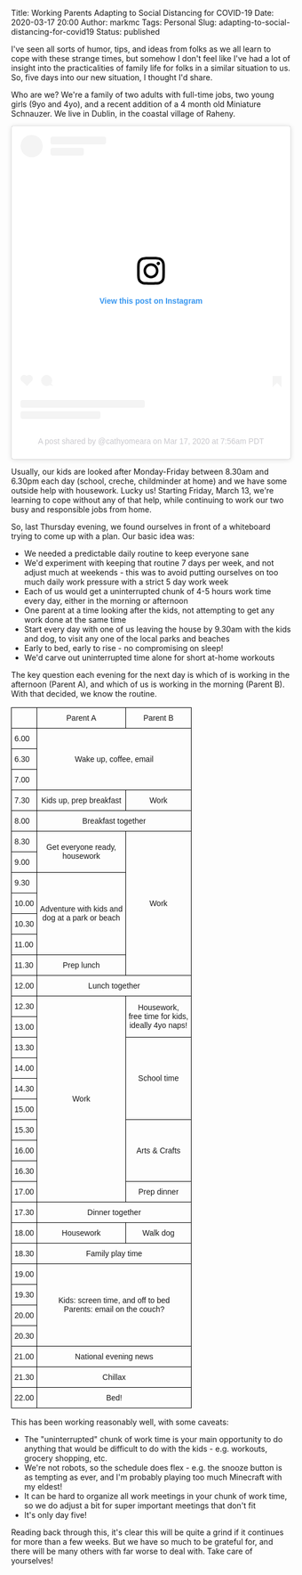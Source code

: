 Title: Working Parents Adapting to Social Distancing for COVID-19
Date: 2020-03-17 20:00
Author: markmc
Tags: Personal
Slug: adapting-to-social-distancing-for-covid19
Status: published

I've seen all sorts of humor, tips, and ideas from folks as we all
learn to cope with these strange times, but somehow I don't feel like
I've had a lot of insight into the practicalities of family life for
folks in a similar situation to us. So, five days into our new
situation, I thought I'd share.

Who are we? We're a family of two adults with full-time jobs, two
young girls (9yo and 4yo), and a recent addition of a 4 month old
Miniature Schnauzer. We live in Dublin, in the coastal village of
Raheny.

<div align="center">
<blockquote class="instagram-media" data-instgrm-permalink="https://www.instagram.com/p/B91rXsShPsV/?utm_source=ig_embed&amp;utm_campaign=loading" data-instgrm-version="12" style=" background:#FFF; border:0; border-radius:3px; box-shadow:0 0 1px 0 rgba(0,0,0,0.5),0 1px 10px 0 rgba(0,0,0,0.15); margin: 1px; max-width:540px; min-width:326px; padding:0; width:99.375%; width:-webkit-calc(100% - 2px); width:calc(100% - 2px);"><div style="padding:16px;"> <a href="https://www.instagram.com/p/B91rXsShPsV/?utm_source=ig_embed&amp;utm_campaign=loading" style=" background:#FFFFFF; line-height:0; padding:0 0; text-align:center; text-decoration:none; width:100%;" target="_blank"> <div style=" display: flex; flex-direction: row; align-items: center;"> <div style="background-color: #F4F4F4; border-radius: 50%; flex-grow: 0; height: 40px; margin-right: 14px; width: 40px;"></div> <div style="display: flex; flex-direction: column; flex-grow: 1; justify-content: center;"> <div style=" background-color: #F4F4F4; border-radius: 4px; flex-grow: 0; height: 14px; margin-bottom: 6px; width: 100px;"></div> <div style=" background-color: #F4F4F4; border-radius: 4px; flex-grow: 0; height: 14px; width: 60px;"></div></div></div><div style="padding: 19% 0;"></div> <div style="display:block; height:50px; margin:0 auto 12px; width:50px;"><svg width="50px" height="50px" viewBox="0 0 60 60" version="1.1" xmlns="https://www.w3.org/2000/svg" xmlns:xlink="https://www.w3.org/1999/xlink"><g stroke="none" stroke-width="1" fill="none" fill-rule="evenodd"><g transform="translate(-511.000000, -20.000000)" fill="#000000"><g><path d="M556.869,30.41 C554.814,30.41 553.148,32.076 553.148,34.131 C553.148,36.186 554.814,37.852 556.869,37.852 C558.924,37.852 560.59,36.186 560.59,34.131 C560.59,32.076 558.924,30.41 556.869,30.41 M541,60.657 C535.114,60.657 530.342,55.887 530.342,50 C530.342,44.114 535.114,39.342 541,39.342 C546.887,39.342 551.658,44.114 551.658,50 C551.658,55.887 546.887,60.657 541,60.657 M541,33.886 C532.1,33.886 524.886,41.1 524.886,50 C524.886,58.899 532.1,66.113 541,66.113 C549.9,66.113 557.115,58.899 557.115,50 C557.115,41.1 549.9,33.886 541,33.886 M565.378,62.101 C565.244,65.022 564.756,66.606 564.346,67.663 C563.803,69.06 563.154,70.057 562.106,71.106 C561.058,72.155 560.06,72.803 558.662,73.347 C557.607,73.757 556.021,74.244 553.102,74.378 C549.944,74.521 548.997,74.552 541,74.552 C533.003,74.552 532.056,74.521 528.898,74.378 C525.979,74.244 524.393,73.757 523.338,73.347 C521.94,72.803 520.942,72.155 519.894,71.106 C518.846,70.057 518.197,69.06 517.654,67.663 C517.244,66.606 516.755,65.022 516.623,62.101 C516.479,58.943 516.448,57.996 516.448,50 C516.448,42.003 516.479,41.056 516.623,37.899 C516.755,34.978 517.244,33.391 517.654,32.338 C518.197,30.938 518.846,29.942 519.894,28.894 C520.942,27.846 521.94,27.196 523.338,26.654 C524.393,26.244 525.979,25.756 528.898,25.623 C532.057,25.479 533.004,25.448 541,25.448 C548.997,25.448 549.943,25.479 553.102,25.623 C556.021,25.756 557.607,26.244 558.662,26.654 C560.06,27.196 561.058,27.846 562.106,28.894 C563.154,29.942 563.803,30.938 564.346,32.338 C564.756,33.391 565.244,34.978 565.378,37.899 C565.522,41.056 565.552,42.003 565.552,50 C565.552,57.996 565.522,58.943 565.378,62.101 M570.82,37.631 C570.674,34.438 570.167,32.258 569.425,30.349 C568.659,28.377 567.633,26.702 565.965,25.035 C564.297,23.368 562.623,22.342 560.652,21.575 C558.743,20.834 556.562,20.326 553.369,20.18 C550.169,20.033 549.148,20 541,20 C532.853,20 531.831,20.033 528.631,20.18 C525.438,20.326 523.257,20.834 521.349,21.575 C519.376,22.342 517.703,23.368 516.035,25.035 C514.368,26.702 513.342,28.377 512.574,30.349 C511.834,32.258 511.326,34.438 511.181,37.631 C511.035,40.831 511,41.851 511,50 C511,58.147 511.035,59.17 511.181,62.369 C511.326,65.562 511.834,67.743 512.574,69.651 C513.342,71.625 514.368,73.296 516.035,74.965 C517.703,76.634 519.376,77.658 521.349,78.425 C523.257,79.167 525.438,79.673 528.631,79.82 C531.831,79.965 532.853,80.001 541,80.001 C549.148,80.001 550.169,79.965 553.369,79.82 C556.562,79.673 558.743,79.167 560.652,78.425 C562.623,77.658 564.297,76.634 565.965,74.965 C567.633,73.296 568.659,71.625 569.425,69.651 C570.167,67.743 570.674,65.562 570.82,62.369 C570.966,59.17 571,58.147 571,50 C571,41.851 570.966,40.831 570.82,37.631"></path></g></g></g></svg></div><div style="padding-top: 8px;"> <div style=" color:#3897f0; font-family:Arial,sans-serif; font-size:14px; font-style:normal; font-weight:550; line-height:18px;"> View this post on Instagram</div></div><div style="padding: 12.5% 0;"></div> <div style="display: flex; flex-direction: row; margin-bottom: 14px; align-items: center;"><div> <div style="background-color: #F4F4F4; border-radius: 50%; height: 12.5px; width: 12.5px; transform: translateX(0px) translateY(7px);"></div> <div style="background-color: #F4F4F4; height: 12.5px; transform: rotate(-45deg) translateX(3px) translateY(1px); width: 12.5px; flex-grow: 0; margin-right: 14px; margin-left: 2px;"></div> <div style="background-color: #F4F4F4; border-radius: 50%; height: 12.5px; width: 12.5px; transform: translateX(9px) translateY(-18px);"></div></div><div style="margin-left: 8px;"> <div style=" background-color: #F4F4F4; border-radius: 50%; flex-grow: 0; height: 20px; width: 20px;"></div> <div style=" width: 0; height: 0; border-top: 2px solid transparent; border-left: 6px solid #f4f4f4; border-bottom: 2px solid transparent; transform: translateX(16px) translateY(-4px) rotate(30deg)"></div></div><div style="margin-left: auto;"> <div style=" width: 0px; border-top: 8px solid #F4F4F4; border-right: 8px solid transparent; transform: translateY(16px);"></div> <div style=" background-color: #F4F4F4; flex-grow: 0; height: 12px; width: 16px; transform: translateY(-4px);"></div> <div style=" width: 0; height: 0; border-top: 8px solid #F4F4F4; border-left: 8px solid transparent; transform: translateY(-4px) translateX(8px);"></div></div></div> <div style="display: flex; flex-direction: column; flex-grow: 1; justify-content: center; margin-bottom: 24px;"> <div style=" background-color: #F4F4F4; border-radius: 4px; flex-grow: 0; height: 14px; margin-bottom: 6px; width: 224px;"></div> <div style=" background-color: #F4F4F4; border-radius: 4px; flex-grow: 0; height: 14px; width: 144px;"></div></div></a><p style=" color:#c9c8cd; font-family:Arial,sans-serif; font-size:14px; line-height:17px; margin-bottom:0; margin-top:8px; overflow:hidden; padding:8px 0 7px; text-align:center; text-overflow:ellipsis; white-space:nowrap;"><a href="https://www.instagram.com/p/B91rXsShPsV/?utm_source=ig_embed&amp;utm_campaign=loading" style=" color:#c9c8cd; font-family:Arial,sans-serif; font-size:14px; font-style:normal; font-weight:normal; line-height:17px; text-decoration:none;" target="_blank">A post shared by @cathyomeara</a> on <time style=" font-family:Arial,sans-serif; font-size:14px; line-height:17px;" datetime="2020-03-17T14:56:47+00:00">Mar 17, 2020 at 7:56am PDT</time></p></div></blockquote> <script async src="//www.instagram.com/embed.js"></script>
</div>

Usually, our kids are looked after Monday-Friday between 8.30am and
6.30pm each day (school, creche, childminder at home) and we have some
outside help with housework. Lucky us! Starting Friday, March 13,
we're learning to cope without any of that help, while continuing to
work our two busy and responsible jobs from home.

So, last Thursday evening, we found ourselves in front of a whiteboard
trying to come up with a plan. Our basic idea was:

* We needed a predictable daily routine to keep everyone sane
* We'd experiment with keeping that routine 7 days per week, and not
  adjust much at weekends - this was to avoid putting ourselves on too
  much daily work pressure with a strict 5 day work week
* Each of us would get a uninterrupted chunk of 4-5 hours work time
  every day, either in the morning or afternoon
* One parent at a time looking after the kids, not attempting to get
  any work done at the same time
* Start every day with one of us leaving the house by 9.30am with the
  kids and dog, to visit any one of the local parks and beaches
* Early to bed, early to rise - no compromising on sleep!
* We'd carve out uninterrupted time alone for short at-home workouts

The key question each evening for the next day is which of is working
in the afternoon (Parent A), and which of us is working in the morning
(Parent B). With that decided, we know the routine.

<style type="text/css">
.tg  {border-collapse:collapse;border-spacing:0;}
.tg td{font-family:Arial, sans-serif;font-size:14px;padding:10px 5px;border-style:solid;border-width:1px;overflow:hidden;word-break:normal;border-color:black;}
.tg th{font-family:Arial, sans-serif;font-size:14px;font-weight:normal;padding:10px 5px;border-style:solid;border-width:1px;overflow:hidden;word-break:normal;border-color:black;}
.tg .tg-cly1{text-align:left;vertical-align:middle}
.tg .tg-baqh{text-align:center;vertical-align:top}
.tg .tg-0lax{text-align:left;vertical-align:top}
.tg .tg-nrix{text-align:center;vertical-align:middle}
</style>
<table class="tg">
  <tr>
    <th class="tg-cly1"></th>
    <th class="tg-baqh">Parent A</th>
    <th class="tg-baqh">Parent B</th>
  </tr>
  <tr>
    <td class="tg-0lax">6.00</td>
    <td class="tg-nrix" colspan="2" rowspan="3">Wake up, coffee, email</td>
  </tr>
  <tr>
    <td class="tg-0lax">6.30</td>
  </tr>
  <tr>
    <td class="tg-0lax">7.00</td>
  </tr>
  <tr>
    <td class="tg-0lax">7.30</td>
    <td class="tg-baqh">Kids up, prep breakfast</td>
    <td class="tg-baqh">Work</td>
  </tr>
  <tr>
    <td class="tg-0lax">8.00</td>
    <td class="tg-baqh" colspan="2">Breakfast together</td>
  </tr>
  <tr>
    <td class="tg-0lax">8.30</td>
    <td class="tg-nrix" rowspan="2">Get everyone ready,<br>housework</td>
    <td class="tg-nrix" rowspan="7">Work</td>
  </tr>
  <tr>
    <td class="tg-0lax">9.00</td>
  </tr>
  <tr>
    <td class="tg-0lax">9.30</td>
    <td class="tg-nrix" rowspan="4">Adventure with kids and<br>dog at a park or beach</td>
  </tr>
  <tr>
    <td class="tg-0lax">10.00</td>
  </tr>
  <tr>
    <td class="tg-0lax">10.30</td>
  </tr>
  <tr>
    <td class="tg-0lax">11.00</td>
  </tr>
  <tr>
    <td class="tg-0lax">11.30</td>
    <td class="tg-baqh">Prep lunch</td>
  </tr>
  <tr>
    <td class="tg-0lax">12.00</td>
    <td class="tg-baqh" colspan="2">Lunch together</td>
  </tr>
  <tr>
    <td class="tg-0lax">12.30</td>
    <td class="tg-nrix" rowspan="10">Work</td>
    <td class="tg-nrix" rowspan="2">Housework,<br>free time for kids,<br>ideally 4yo naps!</td>
  </tr>
  <tr>
    <td class="tg-0lax">13.00</td>
  </tr>
  <tr>
    <td class="tg-0lax">13.30</td>
    <td class="tg-nrix" rowspan="4">School time</td>
  </tr>
  <tr>
    <td class="tg-0lax">14.00</td>
  </tr>
  <tr>
    <td class="tg-0lax">14.30</td>
  </tr>
  <tr>
    <td class="tg-0lax">15.00</td>
  </tr>
  <tr>
    <td class="tg-0lax">15.30</td>
    <td class="tg-nrix" rowspan="3">Arts &amp; Crafts</td>
  </tr>
  <tr>
    <td class="tg-0lax">16.00</td>
  </tr>
  <tr>
    <td class="tg-0lax">16.30</td>
  </tr>
  <tr>
    <td class="tg-0lax">17.00</td>
    <td class="tg-baqh">Prep dinner</td>
  </tr>
  <tr>
    <td class="tg-0lax">17.30</td>
    <td class="tg-baqh" colspan="2">Dinner together</td>
  </tr>
  <tr>
    <td class="tg-0lax">18.00</td>
    <td class="tg-baqh">Housework</td>
    <td class="tg-baqh">Walk dog</td>
  </tr>
  <tr>
    <td class="tg-0lax">18.30</td>
    <td class="tg-baqh" colspan="2">Family play time</td>
  </tr>
  <tr>
    <td class="tg-0lax">19.00</td>
    <td class="tg-nrix" colspan="2" rowspan="4">Kids: screen time, and off to bed<br>Parents: email on the couch?</td>
  </tr>
  <tr>
    <td class="tg-0lax">19.30</td>
  </tr>
  <tr>
    <td class="tg-0lax">20.00</td>
  </tr>
  <tr>
    <td class="tg-0lax">20.30</td>
  </tr>
  <tr>
    <td class="tg-0lax">21.00</td>
    <td class="tg-baqh" colspan="2">National evening news</td>
  </tr>
  <tr>
    <td class="tg-0lax">21.30</td>
    <td class="tg-baqh" colspan="2">Chillax</td>
  </tr>
  <tr>
    <td class="tg-0lax">22.00</td>
    <td class="tg-baqh" colspan="2">Bed!</td>
  </tr>
</table>

This has been working reasonably well, with some caveats:

* The "uninterrupted" chunk of work time is your main opportunity to
  do anything that would be difficult to do with the kids -
  e.g. workouts, grocery shopping, etc.
* We're not robots, so the schedule does flex - e.g. the snooze button
  is as tempting as ever, and I'm probably playing too much Minecraft
  with my eldest!
* It can be hard to organize all work meetings in your chunk of work
  time, so we do adjust a bit for super important meetings that don't
  fit
* It's only day five!

Reading back through this, it's clear this will be quite a grind if it
continues for more than a few weeks. But we have so much to be
grateful for, and there will be many others with far worse to deal
with. Take care of yourselves!
